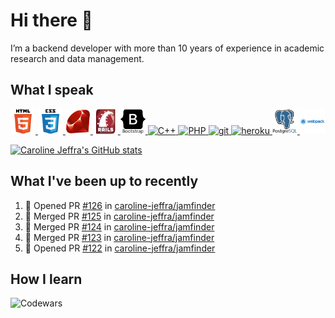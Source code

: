 # Hi there 👋

I’m a backend developer with more than 10 years of experience in academic research and data management.

## What I speak
<p align="left">
  <a href="https://www.w3.org/html/" target="_blank" rel="noreferrer"> <img src="https://raw.githubusercontent.com/devicons/devicon/master/icons/html5/html5-original-wordmark.svg" alt="html5" width="40" height="40"/> </a>
  <a href="https://www.w3schools.com/css/" target="_blank" rel="noreferrer"> <img src="https://raw.githubusercontent.com/devicons/devicon/master/icons/css3/css3-original-wordmark.svg" alt="css3" width="40" height="40"/> </a>
  <a href="https://www.ruby-lang.org/en/" target="_blank" rel="noreferrer"> <img src="https://raw.githubusercontent.com/devicons/devicon/master/icons/ruby/ruby-original.svg" alt="ruby" width="40" height="40"/> </a>
  <a href="https://rubyonrails.org" target="_blank" rel="noreferrer"> <img src="https://raw.githubusercontent.com/devicons/devicon/master/icons/rails/rails-original-wordmark.svg" alt="rails" width="40" height="40"/> </a>
  <a href="https://getbootstrap.com" target="_blank" rel="noreferrer"> <img src="https://raw.githubusercontent.com/devicons/devicon/master/icons/bootstrap/bootstrap-plain-wordmark.svg" alt="bootstrap" width="40" height="40"/> </a>
  <a href="https://isocpp.org/" target="_blank" rel="noreferrer"> <img src="https://raw.githubusercontent.com/yurijserrano/Github-Profile-Readme-Logos/042e36c55d4d757621dedc4f03108213fbb57ec4/programming%20languages/c%2B%2B.svg" alt="C++" width="40" height="40"/> </a>
  <a href="https://www.php.net/" target="_blank" rel="noreferrer"> <img src="https://raw.githubusercontent.com/yurijserrano/Github-Profile-Readme-Logos/master/programming%20languages/php.png" alt="PHP" width="40" height="40"/> </a>
  <a href="https://git-scm.com/" target="_blank" rel="noreferrer"> <img src="https://www.vectorlogo.zone/logos/git-scm/git-scm-icon.svg" alt="git" width="40" height="40"/> </a>
  <a href="https://heroku.com" target="_blank" rel="noreferrer"> <img src="https://www.vectorlogo.zone/logos/heroku/heroku-icon.svg" alt="heroku" width="40" height="40"/> </a>
  <a href="https://www.postgresql.org" target="_blank" rel="noreferrer"> <img src="https://raw.githubusercontent.com/devicons/devicon/master/icons/postgresql/postgresql-original-wordmark.svg" alt="postgresql" width="40" height="40"/> </a>
  <a href="https://webpack.js.org" target="_blank" rel="noreferrer"> <img src="https://raw.githubusercontent.com/devicons/devicon/d00d0969292a6569d45b06d3f350f463a0107b0d/icons/webpack/webpack-original-wordmark.svg" alt="webpack" width="40" height="40"/> </a>
</p>

[![Caroline Jeffra's GitHub stats](https://github-readme-stats.vercel.app/api/top-langs?username=caroline-jeffra&&theme=algolia&show_icons=true)](https://github.com/caroline-jeffra)

## What I've been up to recently

<!--START_SECTION:activity-->
1. 💪 Opened PR [#126](https://github.com/caroline-jeffra/jamfinder/pull/126) in [caroline-jeffra/jamfinder](https://github.com/caroline-jeffra/jamfinder)
2. 🎉 Merged PR [#125](https://github.com/caroline-jeffra/jamfinder/pull/125) in [caroline-jeffra/jamfinder](https://github.com/caroline-jeffra/jamfinder)
3. 🎉 Merged PR [#124](https://github.com/caroline-jeffra/jamfinder/pull/124) in [caroline-jeffra/jamfinder](https://github.com/caroline-jeffra/jamfinder)
4. 🎉 Merged PR [#123](https://github.com/caroline-jeffra/jamfinder/pull/123) in [caroline-jeffra/jamfinder](https://github.com/caroline-jeffra/jamfinder)
5. 💪 Opened PR [#122](https://github.com/caroline-jeffra/jamfinder/pull/122) in [caroline-jeffra/jamfinder](https://github.com/caroline-jeffra/jamfinder)
<!--END_SECTION:activity-->

## How I learn

![Codewars](https://github.r2v.ch/codewars?user=caroline-jeffra&top_languages=true&hide_clan=true&theme=solarized_dark)
